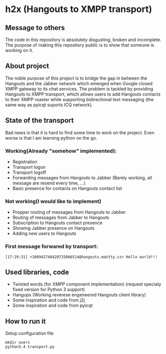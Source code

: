 # h2x (Hangouts to XMPP transport)

## Message to others
The code in this repository is absolutely disgusting, broken and incomplete. The purpose of making this repository public is to show that someone is working on it.

## About project
The noble purpose of this project is to bridge the gap in between the Hangouts and the Jabber network which emerged when Google closed XMPP gateway to its chat services. The problem is tackled by providing Hangouts to XMPP transport, which allows users to add Hangouts contacts to their XMPP roaster while supporting bidirectional text messaging (the same way as pyicqt suports ICQ network).

## State of the transport
Bad news is that it is hard to find some time to work on the project.
Even worse is that I am learning python on the go.

### Working(Already "somehow" implemented):

- Registration
- Transport logon
- Transport logoff
- Forwarding messages from Hangouts to Jabber (Barely working, all message are resend every time, ...)
- Basic presence for contacts on Hangouts contact list

### Not working(I would like to implement)

- Propper routing of messages from Hangouts to Jabber
- Routing of messages from Jabber to Hangouts
- Subscription to Hangouts contact presence
- Showing Jabber presence on Hangouts
- Adding new users to Hangouts



### First message forwared by transport:

	[17:29:31] <100942746420725866514@hangouts.mattty.cz> Hello world!!!

## Used libraries, code

- Twisted words (for XMPP component implementation) (request specialy fixed version for Python 3 support)
- Hangups (Working reverese engeneered Hangouts client library)
- Some inspiration and code from j2j
- Some inspiration and code from pyicqt

## How to run it
Setup configuration file

	mkdir users
	python3.4 transport.py
